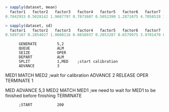 ```r
> sapply(dataset, mean)
  factor1   factor2   factor3   factor4   factor5   factor6   factor7   factor8   factor9  factor10    answer
0.7842933 0.5028142 1.9607797 0.7873607 0.5052390 1.2871075 4.7058528 1.5716540 3.3135556 4.5404868 4.5699915
```

```r
> sapply(dataset, sd)
  factor1   factor2   factor3   factor4   factor5   factor6   factor7   factor8   factor9  factor10    answer
0.5897107 0.2854027 1.9608116 0.6018937 0.2853287 0.6579975 3.9701470 0.8470009 1.5661690 2.2034930 1.9700760
```


          GENERATE         5,2
          QUEUE            ALM
          SEIZE            OPER
          DEPART           ALM
          SPLIT            1,MED    ;start calibration
          ADVANCE          3
MED1      MATCH            MED2     ;wait for calibration
          ADVANCE          2
          RELEASE          OPER
          TERMINATE        1

MED       ADVANCE          5,3
MED2      MATCH            MED1    ;we need to wait for MED1 to be finished before finishing
          TERMINATE

          ;START           200

